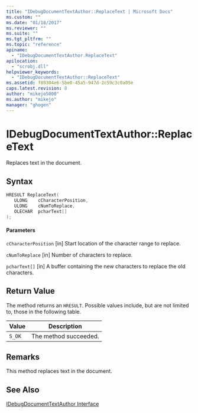 ```yaml
---
title: "IDebugDocumentTextAuthor::ReplaceText | Microsoft Docs"
ms.custom: ""
ms.date: "01/18/2017"
ms.reviewer: ""
ms.suite: ""
ms.tgt_pltfrm: ""
ms.topic: "reference"
apiname:
  - "IDebugDocumentTextAuthor.ReplaceText"
apilocation:
  - "scrobj.dll"
helpviewer_keywords:
  - "IDebugDocumentTextAuthor::ReplaceText"
ms.assetid: f89304e6-5be0-45a5-947d-2c59c3c0a05e
caps.latest.revision: 8
author: "mikejo5000"
ms.author: "mikejo"
manager: "ghogen"
---
```

# IDebugDocumentTextAuthor::ReplaceText
Replaces text in the document.

## Syntax

```cpp
HRESULT ReplaceText(
   ULONG    cCharacterPosition,
   ULONG    cNumToReplace,
   OLECHAR  pcharText[]
);
```

#### Parameters
 `cCharacterPosition`
 [in] Start location of the character range to replace.

 `cNumToReplace`
 [in] Number of characters to replace.

 `pcharText[]`
 [in] A buffer containing the new characters to replace the old characters.

## Return Value
 The method returns an `HRESULT`. Possible values include, but are not limited to, those in the following table.

|Value|Description|
|-----------|-----------------|
|`S_OK`|The method succeeded.|

## Remarks
 This method replaces text in the document.

## See Also
 [IDebugDocumentTextAuthor Interface](../../winscript/reference/idebugdocumenttextauthor-interface.md)